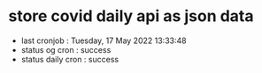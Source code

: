# store covid daily api as json data

- last cronjob : Tuesday, 17 May 2022 13:33:48
- status og cron : success
- status daily cron : success
      
      